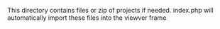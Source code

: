 




This directory contains files or zip of projects if needed. index.php will automatically import these files into  the viewver frame

